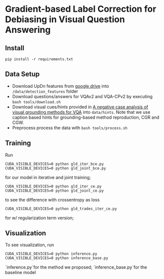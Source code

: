 # Gradient-based Label Correction for Debiasing in Visual Question Answering


## Install
```
pip install -r requirements.txt
```
## Data Setup
- Download UpDn features from [google drive](https://drive.google.com/drive/folders/1IXTsTudZtYLqmKzsXxIZbXfCnys_Izxr) into `/data/detection_features` folder
- Download questions/answers for VQAv2 and VQA-CPv2 by executing `bash tools/download.sh`
- Download visual cues/hints provided in [A negative case analysis of visual grounding methods for VQA](https://drive.google.com/drive/folders/1fkydOF-_LRpXK1ecgst5XujhyQdE6It7?usp=sharing) into `data/hints`. Note that we use caption based hints for grounding-based method reproduction, CGR and CGW.
- Preprocess process the data with `bash tools/process.sh`

## Training
Run
```
CUDA_VISIBLE_DEVICES=0 python gld_iter_bce.py
CUDA_VISIBLE_DEVICES=0 python gld_joint_bce.py
```
for our model in iterative and joint training; 
```
CUDA_VISIBLE_DEVICES=0 python gld_iter_ce.py
CUDA_VISIBLE_DEVICES=0 python gld_joint_ce.py
```
to see the difference with crossentropy as loss
```
CUDA_VISIBLE_DEVICES=0 python gld_trades_iter_ce.py
```
for w/ regularization term version;

<!-- ## Training ablations
For models in Sec. 3, execute `from train_ab import train` and `import base_model_ab as base_model` in `main.py`. Run
```
CUDA_VISIBLE_DEVICES=0 python main.py --dataset cpv2 --mode MODE --debias METHODS --topq 1 --topv -1 --qvp 5 --output [] 
``` -->

## Visualization
To see visualization, run
```
CUDA_VISIBLE_DEVICES=0 python inference.py
CUDA_VISIBLE_DEVICES=0 python inference_base.py
```
ˋinference.pyˋfor the method we proposed; ˋinference_base.pyˋfor the baseline model
